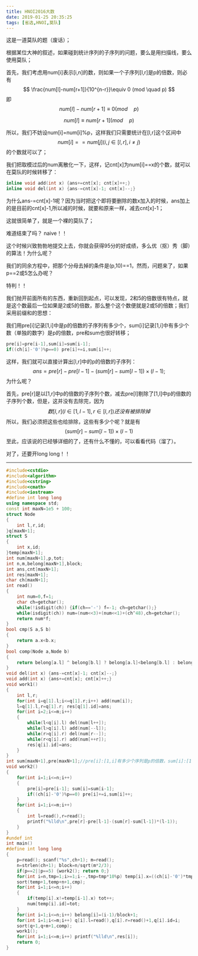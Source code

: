 ```yaml
---
title: HNOI2016大数
date: 2019-01-25 20:35:25
tags: [省选,HNOI,莫队]
---
```


这是一道莫队的题（废话）；

根据某位大神的叙述，如果碰到统计序列的子序列的问题，要么是用扫描线，要么使用莫队；

首先，我们考虑用num[i]表示[i,n]的数，则如果一个子序列[l,r]是p的倍数，则必有
$$
\frac{num[l]-num[r+1]}{10^{n-r}}\equiv 0 (mod \quad p)
$$
即
$$
num[l]-num[r+1]\equiv0(mod \quad p)
$$

$$
num[l]\equiv num[r+1](mod\quad p)
$$

所以，我们不妨设num[i]=num[i]%p，这样我们只需要统计在[l,r]这个区间中
$$
num[i]==num[j](i,j\in[l,r],i\ne j)
$$
的个数就可以了；

我们把取模过后的num离散化一下，这样，记cnt[x]为num[i]==x的个数，就可以在莫队的时候转移了：

```C++
inline void add(int x) {ans+=cnt[x]; cnt[x]++;}
inline void del(int x) {ans-=cnt[x]-1; cnt[x]--;}
```

为什么ans-=cnt[x]-1呢？因为当时把这个即将要删除的数x加入的时候，ans加上的是目前的cnt[x]-1,所以减的时候，就要和原来一样，减去cnt[x]-1；

这就很简单了，就是一个裸的莫队了；

难道结束了吗？ naive！！

这个时候兴致勃勃地提交上去，你就会获得95分的好成绩，多么优（抠）秀（脚）的算法！为什么呢？

我们的同余方程中，把那个分母去掉的条件是(p,10)==1，然而，问题来了，如果p==2或5怎么办呢？

特判！！

我们抛开前面所有的东西，重新回到起点，可以发现，2和5的倍数很有特点，就是这个数最后一位如果是2或5的倍数，那么整个这个数便就是2或5的倍数；我们采用前缀和的思想：

我们用pre[i]记录[1,i]中是p的倍数的子序列有多少个，sum[i]记录[1,i]中有多少个数（单独的数字）是p的倍数，pre和sum也很好转移；

```c++
pre[i]=pre[i-1],sum[i]=sum[i-1];
if((ch[i]-'0')%p==0) pre[i]+=i,sum[i]++;
```



这样，我们就可以直接计算出[l,r]中的p的倍数的子序列：
$$
ans=pre[r]-pre[l-1]-(sum[r]-sum[l-1])\times(l-1);
$$
为什么呢？

首先，pre[r]是以[1,r]中p的倍数的子序列个数，减去pre[l]剔除了[1,l]中p的倍数的子序列个数，但是，这并没有去除完，因为
$$
数[l,r](l\in[1,l-1],r\in [l,r])还没有被排除掉
$$
所以，我们必须把这些也给排除，这些有多少个呢？就是有
$$
(sum[r]-sum[l-1])\times(l-1)
$$
至此，应该说的已经够详细的了，还有什么不懂的，可以看看代码（溜了）。

对了，还要开long long！！

------

```c++
#include<cstdio>
#include<algorithm>
#include<cstring> 
#include<cmath>
#include<iostream>
#define int long long
using namespace std;
const int maxN=1e5 + 100;
struct Node
{
	int l,r,id;
}q[maxN+1];
struct S
{
	int x,id;
}temp[maxN+1];
int num[maxN+1],p,tot;
int n,m,belong[maxN+1],block;
int ans,cnt[maxN+1];
int res[maxN+1];
char ch[maxN+1];
int read()
{
	int num=0,f=1;
	char ch=getchar();
	while(!isdigit(ch)) {if(ch=='-') f=-1; ch=getchar();}
	while(isdigit(ch)) num=(num<<3)+(num<<1)+(ch^48),ch=getchar();
	return num*f;
}
bool cmp(S a,S b)
{
	return a.x<b.x;
}
bool comp(Node a,Node b)
{
	return belong[a.l] ^ belong[b.l] ? belong[a.l]<belong[b.l] : belong[a.l]&1 ? a.r<b.r : a.r>b.r;
}
void del(int x) {ans-=cnt[x]-1; cnt[x]--;}
void add(int x) {ans+=cnt[x]; cnt[x]++;}
void work1()
{
	int l,r;
	for(int i=q[1].l;i<=q[1].r;i++) add(num[i]);
	l=q[1].l,r=q[1].r; res[q[1].id]=ans;
	for(int i=2;i<=m;i++)
	{
		while(l<q[i].l) del(num[l++]);
		while(l>q[i].l) add(num[--l]);
		while(r>q[i].r) del(num[r--]);
		while(r<q[i].r) add(num[++r]);
		res[q[i].id]=ans;
	}
}
int sum[maxN+1],pre[maxN+1];//pre[i]:[1,i]有多少个序列是p的倍数，sum[i]:[1,i]有几个数%p==0 
void work2()
{
	for(int i=1;i<=n;i++)
	{
		pre[i]=pre[i-1]; sum[i]=sum[i-1];
		if((ch[i]-'0')%p==0) pre[i]+=i,sum[i]++;
	}
	for(int i=1;i<=m;i++)
	{
		int l=read(),r=read();
		printf("%lld\n",pre[r]-pre[l-1]-(sum[r]-sum[l-1])*(l-1));
	}
}
#undef int
int main()
#define int long long
{
	p=read(); scanf("%s",ch+1); m=read();
	n=strlen(ch+1); block=n/sqrt(m*2/3);
	if(p==2||p==5) {work2(); return 0;}
	for(int i=n,tmp=1;i>=1;i--,tmp=tmp*10%p) temp[i].x=((ch[i]-'0')*tmp%p+temp[i+1].x)%p,temp[i].id=i;
	sort(temp+1,temp+n+1,cmp);
	for(int i=1;i<=n;i++)
	{
		if(temp[i].x!=temp[i-1].x) tot++;
		num[temp[i].id]=tot;
	}
	for(int i=1;i<=n;i++) belong[i]=(i-1)/block+1;
	for(int i=1;i<=m;i++) q[i].l=read(),q[i].r=read()+1,q[i].id=i;
	sort(q+1,q+m+1,comp);
	work1();
	for(int i=1;i<=m;i++) printf("%lld\n",res[i]);
	return 0;
}
```





